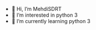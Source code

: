 - 👋 Hi, I’m MehdiSDRT
- 👀 I’m interested in python 3
- 🌱 I’m currently learning python 3

<!---
MehdiSDRT/MehdiSDRT is a ✨ special ✨ repository because its `README.md` (this file) appears on your GitHub profile.
You can click the Preview link to take a look at your changes.
--->
